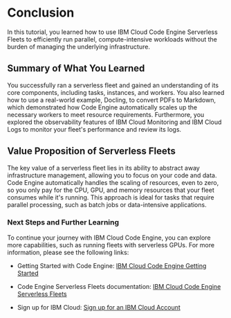 # Conclusion

In this tutorial, you learned how to use IBM Cloud Code Engine Serverless Fleets to efficiently run parallel, compute-intensive workloads without the burden of managing the underlying infrastructure.

## Summary of What You Learned

You successfully ran a serverless fleet and gained an understanding of its core components, including tasks, instances, and workers. You also learned how to use a real-world example, Docling, to convert PDFs to Markdown, which demonstrated how Code Engine automatically scales up the necessary workers to meet resource requirements. Furthermore, you explored the observability features of IBM Cloud Monitoring and IBM Cloud Logs to monitor your fleet's performance and review its logs.

## Value Proposition of Serverless Fleets

The key value of a serverless fleet lies in its ability to abstract away infrastructure management, allowing you to focus on your code and data. Code Engine automatically handles the scaling of resources, even to zero, so you only pay for the CPU, GPU, and memory resources that your fleet consumes while it's running. This approach is ideal for tasks that require parallel processing, such as batch jobs or data-intensive applications.

### Next Steps and Further Learning

To continue your journey with IBM Cloud Code Engine, you can explore more capabilities, such as running fleets with serverless GPUs. For more information, please see the following links:

- Getting Started with Code Engine: [IBM Cloud Code Engine Getting Started](https://cloud.ibm.com/docs/codeengine?topic=codeengine-getting-started)

- Code Engine Serverless Fleets documentation: [IBM Cloud Code Engine Serverless Fleets](https://cloud.ibm.com/docs/codeengine?topic=codeengine-fleets)

- Sign up for IBM Cloud: [Sign up for an IBM Cloud Account](https://cloud.ibm.com/registration)